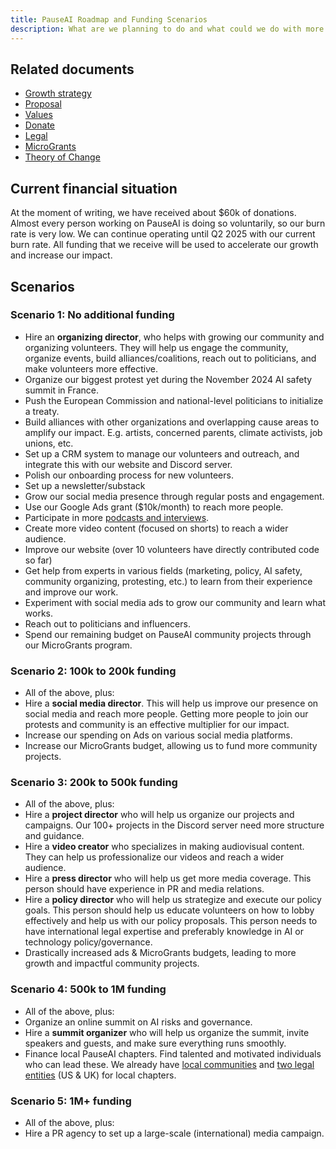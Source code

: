 ```yaml
---
title: PauseAI Roadmap and Funding Scenarios
description: What are we planning to do and what could we do with more funding?
---
```


## Related documents

- [Growth strategy](/growth-strategy)
- [Proposal](/proposal)
- [Values](/values)
- [Donate](/donate)
- [Legal](/legal)
- [MicroGrants](/microgrants)
- [Theory of Change](/theory-of-change)

## Current financial situation

At the moment of writing, we have received about $60k of donations.
Almost every person working on PauseAI is doing so voluntarily, so our burn rate is very low.
We can continue operating until Q2 2025 with our current burn rate.
All funding that we receive will be used to accelerate our growth and increase our impact.

## Scenarios

### Scenario 1: No additional funding

- Hire an **organizing director**, who helps with growing our community and organizing volunteers. They will help us engage the community, organize events, build alliances/coalitions, reach out to politicians, and make volunteers more effective.
- Organize our biggest protest yet during the November 2024 AI safety summit in France.
- Push the European Commission and national-level politicians to initialize a treaty.
- Build alliances with other organizations and overlapping cause areas to amplify our impact. E.g. artists, concerned parents, climate activists, job unions, etc.
- Set up a CRM system to manage our volunteers and outreach, and integrate this with our website and Discord server.
- Polish our onboarding process for new volunteers.
- Set up a newsletter/substack
- Grow our social media presence through regular posts and engagement.
- Use our Google Ads grant ($10k/month) to reach more people.
- Participate in more [podcasts and interviews](/press).
- Create more video content (focused on shorts) to reach a wider audience.
- Improve our website (over 10 volunteers have directly contributed code so far)
- Get help from experts in various fields (marketing, policy, AI safety, community organizing, protesting, etc.) to learn from their experience and improve our work.
- Experiment with social media ads to grow our community and learn what works.
- Reach out to politicians and influencers.
- Spend our remaining budget on PauseAI community projects through our MicroGrants program.

### Scenario 2: 100k to 200k funding

- All of the above, plus:
- Hire a **social media director**. This will help us improve our presence on social media and reach more people. Getting more people to join our protests and community is an effective multiplier for our impact.
- Increase our spending on Ads on various social media platforms.
- Increase our MicroGrants budget, allowing us to fund more community projects.

### Scenario 3: 200k to 500k funding

- All of the above, plus:
- Hire a **project director** who will help us organize our projects and campaigns. Our 100+ projects in the Discord server need more structure and guidance.
- Hire a **video creator** who specializes in making audiovisual content. They can help us professionalize our videos and reach a wider audience.
- Hire a **press director** who will help us get more media coverage. This person should have experience in PR and media relations.
- Hire a **policy director** who will help us strategize and execute our policy goals. This person should help us educate volunteers on how to lobby effectively and help us with our policy proposals. This person needs to have international legal expertise and preferably knowledge in AI or technology policy/governance.
- Drastically increased ads & MicroGrants budgets, leading to more growth and impactful community projects.

### Scenario 4: 500k to 1M funding

- All of the above, plus:
- Organize an online summit on AI risks and governance.
- Hire a **summit organizer** who will help us organize the summit, invite speakers and guests, and make sure everything runs smoothly.
- Finance local PauseAI chapters. Find talented and motivated individuals who can lead these. We already have [local communities](/communities) and [two legal entities](/legal) (US & UK) for local chapters.

### Scenario 5: 1M+ funding

- All of the above, plus:
- Hire a PR agency to set up a large-scale (international) media campaign.
